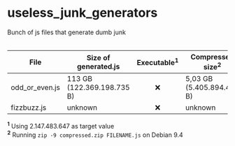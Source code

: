 # useless_junk_generators
Bunch of js files that generate dumb junk
</br></br>

File | Size of generated.js | Executable<sup>1</sup> | Compressed size<sup>2</sup>
---- | -------------------- | :--------: | ---------------
odd_or_even.js | 113 GB (122.369.198.735 B) | ❌ | 5,03 GB (5.405.894.458 B)
fizzbuzz.js | unknown | ❌ | unknown

<sup><b>1</b></sup> Using  2.147.483.647 as target value</br>
<sup><b>2</b></sup> Running `zip -9 compressed.zip FILENAME.js` on Debian 9.4
